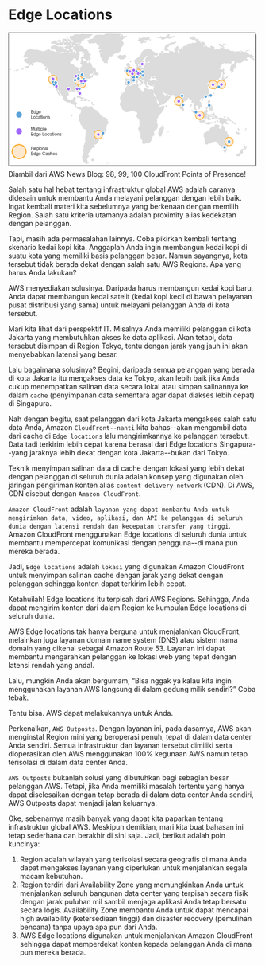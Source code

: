 # Edge Locations
<img src="img/edge-locations.png">
Diambil dari AWS News Blog: 98, 99, 100 CloudFront Points of Presence!

Salah satu hal hebat tentang infrastruktur global AWS adalah caranya didesain untuk membantu Anda melayani pelanggan dengan lebih baik. Ingat kembali materi kita sebelumnya yang berkenaan dengan memilih Region. Salah satu kriteria utamanya adalah proximity alias kedekatan dengan pelanggan.

Tapi, masih ada permasalahan lainnya. Coba pikirkan kembali tentang skenario kedai kopi kita. Anggaplah Anda ingin membangun kedai kopi di suatu kota yang memiliki basis pelanggan besar. Namun sayangnya, kota tersebut tidak berada dekat dengan salah satu AWS Regions. Apa yang harus Anda lakukan?

AWS menyediakan solusinya. Daripada harus membangun kedai kopi baru, Anda dapat membangun kedai satelit (kedai kopi kecil di bawah pelayanan pusat distribusi yang sama) untuk melayani pelanggan Anda di kota tersebut.

Mari kita lihat dari perspektif IT. Misalnya Anda memiliki pelanggan di kota Jakarta yang membutuhkan akses ke data aplikasi. Akan tetapi, data tersebut disimpan di Region Tokyo, tentu dengan jarak yang jauh ini akan menyebabkan latensi yang besar.

Lalu bagaimana solusinya? Begini, daripada semua pelanggan yang berada di kota Jakarta itu mengakses data ke Tokyo, akan lebih baik jika Anda cukup menempatkan salinan data secara lokal atau simpan salinannya ke dalam `cache` (penyimpanan data sementara agar dapat diakses lebih cepat) di Singapura.

Nah dengan begitu, saat pelanggan dari kota Jakarta mengakses salah satu data Anda, Amazon `CloudFront--nanti` kita bahas--akan mengambil data dari cache di `Edge locations` lalu mengirimkannya ke pelanggan tersebut. Data tadi terkirim lebih cepat karena berasal dari Edge locations Singapura--yang jaraknya lebih dekat dengan kota Jakarta--bukan dari Tokyo.

Teknik menyimpan salinan data di cache dengan lokasi yang lebih dekat dengan pelanggan di seluruh dunia adalah konsep yang digunakan oleh jaringan pengiriman konten alias `content delivery network` (CDN). Di AWS, CDN disebut dengan `Amazon CloudFront`.

`Amazon CloudFront` adalah `layanan yang dapat membantu Anda untuk mengirimkan data, video, aplikasi, dan API ke pelanggan di seluruh dunia dengan latensi rendah dan kecepatan transfer yang tinggi`. Amazon CloudFront menggunakan Edge locations di seluruh dunia untuk membantu mempercepat komunikasi dengan pengguna--di mana pun mereka berada.

Jadi, `Edge locations` adalah `lokasi` yang digunakan Amazon CloudFront untuk menyimpan salinan cache dengan jarak yang dekat dengan pelanggan sehingga konten dapat terkirim lebih cepat.

Ketahuilah! Edge locations itu terpisah dari AWS Regions. Sehingga, Anda dapat mengirim konten dari dalam Region ke kumpulan Edge locations di seluruh dunia.

AWS Edge locations tak hanya berguna untuk menjalankan CloudFront, melainkan juga layanan domain name system (DNS) atau sistem nama domain yang dikenal sebagai Amazon Route 53. Layanan ini dapat membantu mengarahkan pelanggan ke lokasi web yang tepat dengan latensi rendah yang andal.

Lalu, mungkin Anda akan bergumam, “Bisa nggak ya kalau kita ingin menggunakan layanan AWS langsung di dalam gedung milik sendiri?” Coba tebak.

Tentu bisa. AWS dapat melakukannya untuk Anda.

Perkenalkan, `AWS Outposts`. Dengan layanan ini, pada dasarnya, AWS akan menginstal Region mini yang beroperasi penuh, tepat di dalam data center Anda sendiri. Semua infrastruktur dan layanan tersebut dimiliki serta dioperasikan oleh AWS menggunakan 100% kegunaan AWS namun tetap terisolasi di dalam data center Anda.

`AWS Outposts` bukanlah solusi yang dibutuhkan bagi sebagian besar pelanggan AWS. Tetapi, jika Anda memiliki masalah tertentu yang hanya dapat diselesaikan dengan tetap berada di dalam data center Anda sendiri, AWS Outposts dapat menjadi jalan keluarnya.

Oke, sebenarnya masih banyak yang dapat kita paparkan tentang infrastruktur global AWS. Meskipun demikian, mari kita buat bahasan ini tetap sederhana dan berakhir di sini saja. Jadi, berikut adalah poin kuncinya:
 1. Region adalah wilayah yang terisolasi secara geografis di mana Anda dapat mengakses layanan yang diperlukan untuk menjalankan segala macam kebutuhan.
 2. Region terdiri dari Availability Zone yang memungkinkan Anda untuk menjalankan seluruh bangunan data center yang terpisah secara fisik dengan jarak puluhan mil sambil menjaga aplikasi Anda tetap bersatu secara logis. Availability Zone membantu Anda untuk dapat mencapai high availability (ketersediaan tinggi) dan disaster recovery (pemulihan bencana) tanpa upaya apa pun dari Anda.
 3. AWS Edge locations digunakan untuk menjalankan Amazon CloudFront sehingga dapat memperdekat konten kepada pelanggan Anda di mana pun mereka berada.
